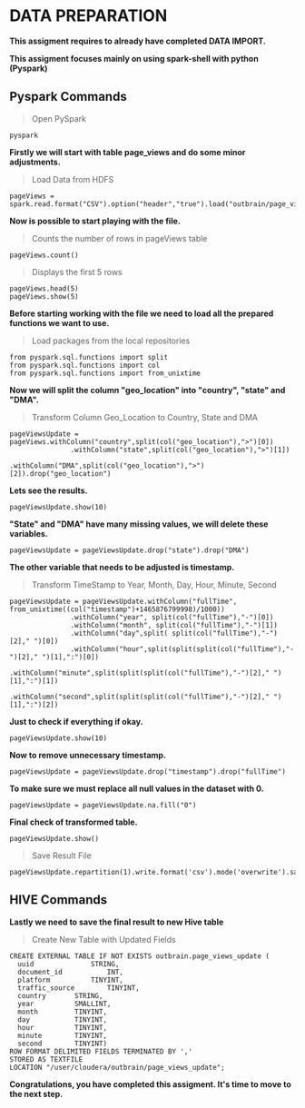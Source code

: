 
# DATA PREPARATION 

**This assigment requires to already have completed DATA IMPORT.**

**This assigment focuses mainly on using spark-shell with python (Pyspark)**

## Pyspark Commands

> Open PySpark

```
pyspark
```


**Firstly we will start with table page_views and do some minor adjustments.**

> Load Data from HDFS

```
pageViews = spark.read.format("CSV").option("header","true").load("outbrain/page_views/page_views_sample.csv")
```

**Now is possible to start playing with the file.**

>Counts the number of rows in pageViews table

```
pageViews.count()
```

> Displays the first 5 rows

```
pageViews.head(5)
pageViews.show(5)
```

**Before starting working with the file we need to load all the prepared functions we want to use.**


> Load packages from the local repositories

```
from pyspark.sql.functions import split
from pyspark.sql.functions import col
from pyspark.sql.functions import from_unixtime
```

**Now we will split the column "geo_location" into "country", "state" and "DMA".**

> Transform Column Geo_Location to Country, State and DMA
```
pageViewsUpdate = pageViews.withColumn("country",split(col("geo_location"),">")[0])
			   .withColumn("state",split(col("geo_location"),">")[1])
                           .withColumn("DMA",split(col("geo_location"),">")[2]).drop("geo_location")
```

**Lets see the results.**

```
pageViewsUpdate.show(10)
```

**"State" and "DMA" have many missing values, we will delete these variables.**
```
pageViewsUpdate = pageViewsUpdate.drop("state").drop("DMA")
```

**The other variable that needs to be adjusted is timestamp.**

> Transform TimeStamp to Year, Month, Day, Hour, Minute, Second

```
pageViewsUpdate = pageViewsUpdate.withColumn("fullTime", from_unixtime((col("timestamp")+1465876799998)/1000))
               .withColumn("year", split(col("fullTime"),"-")[0])
               .withColumn("month", split(col("fullTime"),"-")[1])
               .withColumn("day",split( split(col("fullTime"),"-")[2]," ")[0])
               .withColumn("hour",split(split(split(col("fullTime"),"-")[2]," ")[1],":")[0])
               .withColumn("minute",split(split(split(col("fullTime"),"-")[2]," ")[1],":")[1])
               .withColumn("second",split(split(split(col("fullTime"),"-")[2]," ")[1],":")[2])
```

**Just to check if everything if okay.**

```
pageViewsUpdate.show(10)
```

**Now to remove unnecessary timestamp.**

```
pageViewsUpdate = pageViewsUpdate.drop("timestamp").drop("fullTime")
```

**To make sure we must replace all null values in the dataset with 0.**

```
pageViewsUpdate = pageViewsUpdate.na.fill("0")
```

**Final check of transformed table.**

```
pageViewsUpdate.show()
```

> Save Result File
```
pageViewsUpdate.repartition(1).write.format('csv').mode('overwrite').save("/user/cloudera/outbrain/page_views_update")
```

## HIVE Commands

**Lastly we need to save the final result to new Hive table**

> Create New Table with Updated Fields

```
CREATE EXTERNAL TABLE IF NOT EXISTS outbrain.page_views_update (
  uuid        		STRING,
  document_id          	INT,
  platform      	TINYINT,
  traffic_source       	TINYINT,
  country		STRING,
  year			SMALLINT,
  month			TINYINT,
  day			TINYINT,
  hour			TINYINT,
  minute		TINYINT,
  second		TINYINT)
ROW FORMAT DELIMITED FIELDS TERMINATED BY ','
STORED AS TEXTFILE
LOCATION "/user/cloudera/outbrain/page_views_update";
```


**Congratulations, you have completed this assigment. It's time to move to the next step.**
